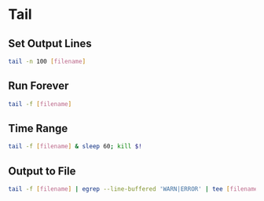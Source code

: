 # Tail

## Set Output Lines

```sh
tail -n 100 [filename]
```

## Run Forever

```sh
tail -f [filename]
```

## Time Range

```sh
tail -f [filename] & sleep 60; kill $!
```

## Output to File

```sh
tail -f [filename] | egrep --line-buffered 'WARN|ERROR' | tee [filename]
```
